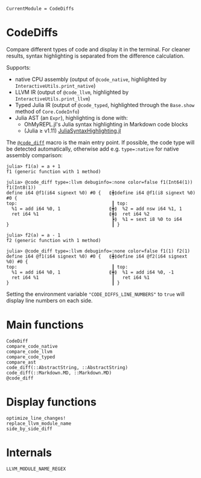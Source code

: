 ```@meta
CurrentModule = CodeDiffs
```

# CodeDiffs

Compare different types of code and display it in the terminal.
For cleaner results, syntax highlighting is separated from the difference calculation.

Supports:
 - native CPU assembly (output of `@code_native`, highlighted by `InteractiveUtils.print_native`)
 - LLVM IR (output of `@code_llvm`, highlighted by `InteractiveUtils.print_llvm`)
 - Typed Julia IR (output of `@code_typed`, highlighted through the `Base.show` method of `Core.CodeInfo`)
 - Julia AST (an `Expr`), highlighting is done with:
   - OhMyREPL.jl's Julia syntax highlighting in Markdown code blocks
   - (Julia ≥ v1.11) [JuliaSyntaxHighlighting.jl](https://github.com/JuliaLang/JuliaSyntaxHighlighting.jl)

The [`@code_diff`](@ref) macro is the main entry point. If possible, the code type will be
detected automatically, otherwise add e.g. `type=:native` for native assembly comparison:

```jldoctest; setup=:(using CodeDiffs)
julia> f1(a) = a + 1
f1 (generic function with 1 method)

julia> @code_diff type=:llvm debuginfo=:none color=false f1(Int64(1)) f1(Int8(1))
define i64 @f1(i64 signext %0) #0 {   ⟪╋⟫define i64 @f1(i8 signext %0) #0 {
top:                                   ┃ top:
  %1 = add i64 %0, 1                  ⟪╋⟫  %2 = add nsw i64 %1, 1
  ret i64 %1                          ⟪╋⟫  ret i64 %2
                                       ┣⟫  %1 = sext i8 %0 to i64
}                                      ┃ }

julia> f2(a) = a - 1
f2 (generic function with 1 method)

julia> @code_diff type=:llvm debuginfo=:none color=false f1(1) f2(1)
define i64 @f1(i64 signext %0) #0 {   ⟪╋⟫define i64 @f2(i64 signext %0) #0 {
top:                                   ┃ top:
  %1 = add i64 %0, 1                  ⟪╋⟫  %1 = add i64 %0, -1
  ret i64 %1                           ┃   ret i64 %1
}                                      ┃ }
```

Setting the environment variable `"CODE_DIFFS_LINE_NUMBERS"` to `true` will display line
numbers on each side.

# Main functions

```@docs
CodeDiff
compare_code_native
compare_code_llvm
compare_code_typed
compare_ast
code_diff(::AbstractString, ::AbstractString)
code_diff(::Markdown.MD, ::Markdown.MD)
@code_diff
```

# Display functions

```@docs
optimize_line_changes!
replace_llvm_module_name
side_by_side_diff
```

# Internals

```@docs
LLVM_MODULE_NAME_REGEX
```

